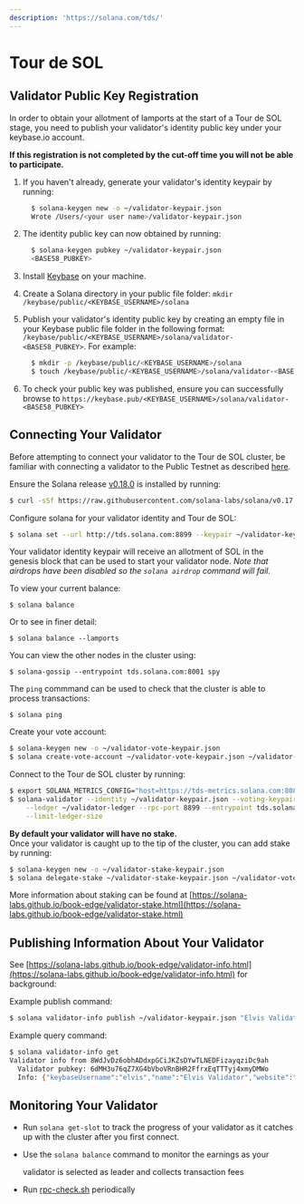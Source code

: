 ```yaml
---
description: 'https://solana.com/tds/'
---
```


# Tour de SOL

## Validator Public Key Registration

In order to obtain your allotment of lamports at the start of a Tour de SOL stage, you need to publish your validator's identity public key under your keybase.io account.

**If this registration is not completed by the cut-off time you will not be able to participate.**

1. If you haven't already, generate your validator's identity keypair by running:

   ```bash
     $ solana-keygen new -o ~/validator-keypair.json
     Wrote /Users/<your user name>/validator-keypair.json
   ```

2. The identity public key can now obtained by running:

   ```bash
     $ solana-keygen pubkey ~/validator-keypair.json
     <BASE58_PUBKEY>
   ```

3. Install [Keybase](https://keybase.io/download) on your machine.
4. Create a Solana directory in your public file folder: `mkdir /keybase/public/<KEYBASE_USERNAME>/solana`
5. Publish your validator's identity public key by creating an empty file in your Keybase public file folder in the following format: `/keybase/public/<KEYBASE_USERNAME>/solana/validator-<BASE58_PUBKEY>`. For example:

   ```bash
     $ mkdir -p /keybase/public/<KEYBASE_USERNAME>/solana
     $ touch /keybase/public/<KEYBASE_USERNAME>/solana/validator-<BASE58_PUBKEY>
   ```

6. To check your public key was published, ensure you can successfully browse to `https://keybase.pub/<KEYBASE_USERNAME>/solana/validator-<BASE58_PUBKEY>`

## Connecting Your Validator

Before attempting to connect your validator to the Tour de SOL cluster, be familiar with connecting a validator to the Public Testnet as described [here](https://solana-labs.github.io/book-edge/running-validator.html).

Ensure the Solana release [v0.18.0](https://github.com/solana-labs/solana/releases/tag/v0.18.0) is installed by running:

```bash
$ curl -sSf https://raw.githubusercontent.com/solana-labs/solana/v0.17.1/install/solana-install-init.sh | sh -s - 0.18.0
```

Configure solana for your validator identity and Tour de SOL:

```bash
$ solana set --url http://tds.solana.com:8899 --keypair ~/validator-keypair.json
```

Your validator identity keypair will receive an allotment of SOL in the genesis block that can be used to start your validator node. _Note that airdrops have been disabled so the `solana airdrop` command will fail._

To view your current balance:

```text
$ solana balance
```

Or to see in finer detail:

```text
$ solana balance --lamports
```

You can view the other nodes in the cluster using:

```text
$ solana-gossip --entrypoint tds.solana.com:8001 spy
```

The `ping` commmand can be used to check that the cluster is able to process transactions:

```text
$ solana ping
```

Create your vote account:

```bash
$ solana-keygen new -o ~/validator-vote-keypair.json
$ solana create-vote-account ~/validator-vote-keypair.json ~/validator-keypair.json 1
```

Connect to the Tour de SOL cluster by running:

```bash
$ export SOLANA_METRICS_CONFIG="host=https://tds-metrics.solana.com:8086,db=tds,u=tds_writer,p=dry_run"
$ solana-validator --identity ~/validator-keypair.json --voting-keypair ~/validator-vote-keypair.json \
    --ledger ~/validator-ledger --rpc-port 8899 --entrypoint tds.solana.com:8001 \
    --limit-ledger-size
```

**By default your validator will have no stake.**  
Once your validator is caught up to the tip of the cluster, you can add stake by running:

```bash
$ solana-keygen new -o ~/validator-stake-keypair.json
$ solana delegate-stake ~/validator-stake-keypair.json ~/validator-vote-keypair.json 0.5
```

More information about staking can be found at [https://solana-labs.github.io/book-edge/validator-stake.html](https://solana-labs.github.io/book-edge/validator-stake.html)

## Publishing Information About Your Validator

See [https://solana-labs.github.io/book-edge/validator-info.html](https://solana-labs.github.io/book-edge/validator-info.html) for background:

Example publish command:

```bash
$ solana validator-info publish ~/validator-keypair.json "Elvis Validator" -n elvis -w "https://elvis-validates.com"
```

Example query command:

```bash
$ solana validator-info get
Validator info from 8WdJvDz6obhADdxpGCiJKZsDYwTLNEDFizayqziDc9ah
  Validator pubkey: 6dMH3u76qZ7XG4bVboVRnBHR2FfrxEqTTTyj4xmyDMWo
  Info: {"keybaseUsername":"elvis","name":"Elvis Validator","website":"https://elvis-validates.com"}
```

## Monitoring Your Validator

* Run `solana get-slot` to track the progress of your validator as it catches up with the cluster after you first connect.
* Use the `solana balance` command to monitor the earnings as your

  validator is selected as leader and collects transaction fees

* Run [rpc-check.sh](https://github.com/solana-labs/tour-de-sol/blob/master/rpc-check.sh) periodically

## 

